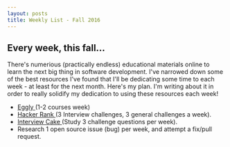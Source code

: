 ```yaml
---
layout: posts
title: Weekly List - Fall 2016
---
```


<article>
<h1>Every week, this fall...</h1>    

<p>There's numerious (practically endless) educational materials online to learn the next
big thing in software development. I've narrowed down
some of the best resources I've found that I'll be dedicating some time to each week - at least
for the next month. Here's my plan. I'm writing about it in order to really solidify my 
dedication to using these resources each week!</p>

<ul>
    <li><a href="egghead.io">Eggly </a>(1-2 courses week)</li>
    <li><a href="https://hackerrank.com">Hacker Rank </a>
    (3 Interview challenges, 3 general challenges a week).</li>
    <li><a href="https://interviewcake.com">Interview Cake </a>(Study 3 challenge questions per week).</li>
    <li>Research 1 open source issue (bug) per week, and attempt a fix/pull request.</li>
</ul>

</article>